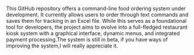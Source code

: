 This GitHub repository offers a command-line food ordering system under development. It currently allows users to order through text commands and saves them for tracking in an Excel file. While this serves as a foundational tool for developers, the project aims to evolve into a full-fledged restaurant kiosk system with a graphical interface, dynamic menus, and integrated payment processing.The system is still in beta, if you have ways of improving the system,I will really appreciate it.
